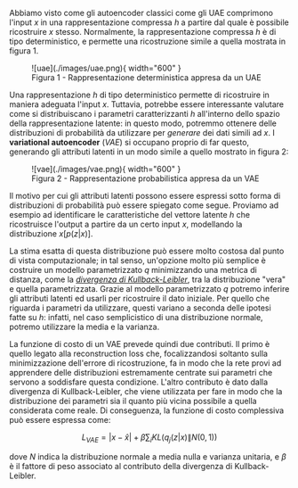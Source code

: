 Abbiamo visto come gli autoencoder classici come gli UAE comprimono l'input $x$ in una rappresentazione compressa $h$ a partire dal quale è possibile ricostruire $x$ stesso. Normalmente, la rappresentazione compressa $h$ è di tipo deterministico, e permette una ricostruzione simile a quella mostrata in figura 1.

<figure markdown>
  ![uae](./images/uae.png){ width="600" }
  <figcaption>Figura 1 - Rappresentazione deterministica appresa da un UAE</figcaption>
</figure>

Una rappresentazione $h$ di tipo deterministico permette di ricostruire in maniera adeguata l'input $x$. Tuttavia, potrebbe essere interessante valutare come si distribuiscano i parametri caratterizzanti $h$ all'interno dello spazio della rappresentazione latente: in questo modo, potremmo ottenere delle distribuzioni di probabilità da utilizzare per *generare* dei dati simili ad $x$. I **variational autoencoder** (*VAE*) si occupano proprio di far questo, generando gli attributi latenti in un modo simile a quello mostrato in figura 2:

<figure markdown>
  ![vae](./images/vae.png){ width="600" }
  <figcaption>Figura 2 - Rappresentazione probabilistica appresa da un VAE</figcaption>
</figure>

Il motivo per cui gli attributi latenti possono essere espressi sotto forma di distribuzioni di probabilità può essere spiegato come segue. Proviamo ad esempio ad identificare le caratteristiche del vettore latente $h$ che ricostruisce l'output a partire da un certo input $x$, modellando la distribuzione $x[p(z|x)]$.

La stima esatta di questa distribuzione può essere molto costosa dal punto di vista computazionale; in tal senso, un'opzione molto più semplice è costruire un modello parametrizzato $q$ minimizzando una metrica di distanza, come la [*divergenza di Kullback-Leibler*](https://it.wikipedia.org/wiki/Divergenza_di_Kullback-Leibler), tra la distribuzione "vera" e quella parametrizzata. Grazie al modello parametrizzato $q$ potremo inferire gli attributi latenti ed usarli per ricostruire il dato iniziale. Per quello che riguarda i parametri da utilizzare, questi variano a seconda delle ipotesi fatte su $h$: infatti, nel caso semplicistico di una distribuzione normale, potremo utilizzare la media e la varianza.

La funzione di costo di un VAE prevede quindi due contributi. Il primo è quello legato alla reconstruction loss che, focalizzandosi soltanto sulla minimizzazione dell'errore di ricostruzione, fa in modo che la rete provi ad apprendere delle distribuzioni estremamente centrate sui parametri che servono a soddisfare questa condizione. L'altro contributo è dato dalla divergenza di Kullback-Leibler, che viene utilizzata per fare in modo che la distribuzione dei parametri sia il quanto più vicina possibile a quella considerata come reale. Di conseguenza, la funzione di costo complessiva può essere espressa come:

$$
L_{VAE} = |x - \hat{x}|+\beta \sum_i KL(q_j(z|x)\|N(0,1))
$$

dove $N$ indica la distribuzione normale a media nulla e varianza unitaria, e $\beta$ è il fattore di peso associato al contributo della divergenza di Kullback-Leibler.
